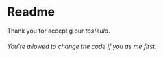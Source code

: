 # Readme
Thank you for acceptig our _tos_/_eula_.

###### You're allowed to change the code if you as me first.
